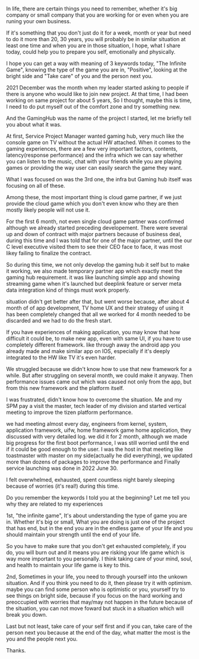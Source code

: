
In life, there are certain things you need to remember, whether it's big company or small company that you are working for or even when you are runing your own business.

If it's something that you don't just do it for a week, month or year but need to do it more than 20, 30 years, you will probably be in similar situation at least one time and when you are in those situation, I hope, what I share today, could help you to prepare you self, emotionally and physically. 

I hope you can get a way with meaning of 3 keywords today, "The Infinite Game", knowing the type of the game you are in, "Positive", looking at the bright side and 
"Take care" of you and the person next you. 

2021 December was the month when my leader started asking to people if there is anyone who would like to join new project. At that time, I had been working on same project for about 5 years, So I thought, maybe this is time, I need to do put myself out of the comfort zone and try something new. 

And the GamingHub was the name of the project I started, let me briefly tell you about what it was.

At first, Service Project Manager wanted gaming hub, very much like the console game on TV without the actual HW attached. When it comes to the gaming experiences, there are a few very important factors, contents, latency(response performance) and the infra which we can say whether you can listen to the music, chat with your friends while you are playing games or providing the way user can easily search the game they want.

What I was focused on was the 3rd one, the infra but Gaming hub itself was focusing on all of these. 

Among these, the most important thing is cloud game partner, if we just provide the cloud game which you don't even know who they are then mostly likely people will not use it.

For the first 6 month, not even single cloud game partner was confirmed although we already started preceding developement. There were several up and down of contract with major partners because of business deal, during this time and I was told that for one of the major partner, until the our C level executive visited them to see their CEO face to face, it was most likey failing to finalize the contract.

So during this time, we not only develop the gaming hub it self but to make it working, we also made temporary partner app which exactly meet the gaming hub requirement. it was like launching simple app and showing streaming game when it's launched but deeplink feature or server meta data integration kind of things must work properly.

situation didn't get better after that, but went worse because, after about 4 month of of app development, TV home UX and their strategy of using it has been completely changed that all we worked for 4 month needed to be discarded and we had to do the fresh start. 

If you have experiences of making application, you may know that how difficult it could be, to make new app, even with same UI, if you have to use completely different framework. like through away the android app you already made and make similar app on IOS, especially if it's deeply integrated to the HW like TV it's even harder.

We struggled because we didn't know how to use that new framework for a while. But after struggling on several month, we could make it anyway. Then performance issues came out which was caused not only from the app, but from this new framework and the platform itself.

I was frustrated, didn't know how to overcome the situation. Me and my SPM pay a visit the master, tech leader of my division and started vertical meeting to improve the tizen platform performance.

we had meeting almost every day, engineers from kernel, system, application framework, uifw, home framework game home application, they discussed with very detailed log. we did it for 2 month, although we made big progress for the first boot performance, I was still worried until the end if it could be good enough to the user. I was the host in that meeting like toastmaster with master on my side(actually he did everything), we updated more than dozens of packages to improve the performance and Finally service launching was done in 2022 June 30.

I felt overwhelmed, exhausted, spent countless night barely sleeping because of worries (it's real!) during this time. 

Do you remember the keywords I told you at the beginning? Let me tell you why they are related to my experiences

1st, "the infinite game", It's about understanding the type of game you are in. Whether it's big or small, What you are doing is just one of the project that has end, but in the end you are in the endless game of your life and you should maintain your strength until the end of your life. 

So you have to make sure that you don't get exhausted completely, if you do, you will burn out and it means you are risking your life game which is way more important to you personally. I think taking care of your mind, soul, and health to maintain your life game is key to this. 


2nd, Sometimes in your life, you need to through yourself into the unkown situation. And if you think you need to do it, then please try it with optimism. maybe you can find some person who is optimistic or you, yourself try to see things on bright side, because if you focus on the hard working and preoccupied with worries that may/may not happen in the future because of the situation, you can not move foward but stuck in a situation which will break you down. 

Last but not least, take care of your self first and if you can, take care of the person next you because at the end of the day, what matter the most is the you and the people next you.

Thanks.
